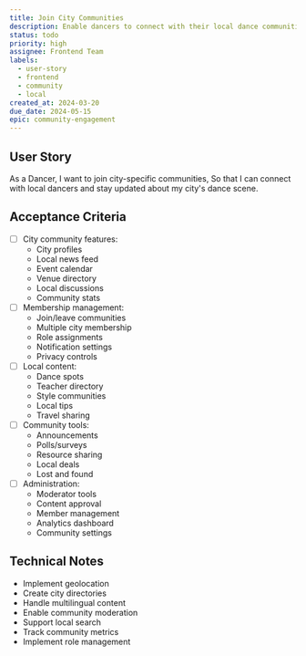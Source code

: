 ```yaml
---
title: Join City Communities
description: Enable dancers to connect with their local dance communities
status: todo
priority: high
assignee: Frontend Team
labels:
  - user-story
  - frontend
  - community
  - local
created_at: 2024-03-20
due_date: 2024-05-15
epic: community-engagement
---
```


## User Story

As a Dancer,
I want to join city-specific communities,
So that I can connect with local dancers and stay updated about my city's dance scene.

## Acceptance Criteria

- [ ] City community features:
  - City profiles
  - Local news feed
  - Event calendar
  - Venue directory
  - Local discussions
  - Community stats
- [ ] Membership management:
  - Join/leave communities
  - Multiple city membership
  - Role assignments
  - Notification settings
  - Privacy controls
- [ ] Local content:
  - Dance spots
  - Teacher directory
  - Style communities
  - Local tips
  - Travel sharing
- [ ] Community tools:
  - Announcements
  - Polls/surveys
  - Resource sharing
  - Local deals
  - Lost and found
- [ ] Administration:
  - Moderator tools
  - Content approval
  - Member management
  - Analytics dashboard
  - Community settings

## Technical Notes

- Implement geolocation
- Create city directories
- Handle multilingual content
- Enable community moderation
- Support local search
- Track community metrics
- Implement role management
